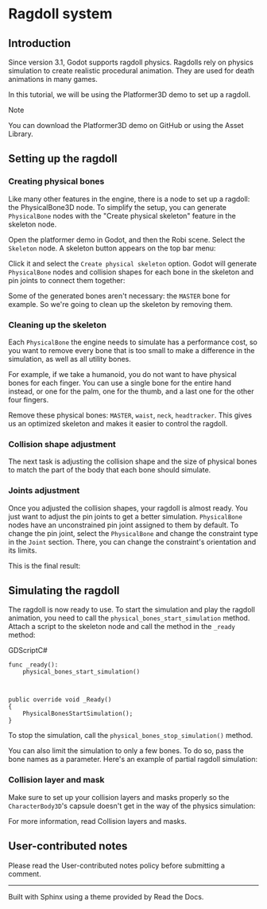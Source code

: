 # Ragdoll system

## Introduction

Since version 3.1, Godot supports ragdoll physics. Ragdolls rely on physics
simulation to create realistic procedural animation. They are used for death
animations in many games.

In this tutorial, we will be using the Platformer3D demo to set up a ragdoll.

Note

You can download the Platformer3D demo on GitHub or using the Asset Library.

## Setting up the ragdoll

### Creating physical bones

Like many other features in the engine, there is a node to set up a ragdoll:
the PhysicalBone3D node. To simplify the setup, you can generate
`PhysicalBone` nodes with the "Create physical skeleton" feature in the
skeleton node.

Open the platformer demo in Godot, and then the Robi scene. Select the
`Skeleton` node. A skeleton button appears on the top bar menu:

Click it and select the `Create physical skeleton` option. Godot will generate
`PhysicalBone` nodes and collision shapes for each bone in the skeleton and
pin joints to connect them together:

Some of the generated bones aren't necessary: the `MASTER` bone for example.
So we're going to clean up the skeleton by removing them.

### Cleaning up the skeleton

Each `PhysicalBone` the engine needs to simulate has a performance cost, so
you want to remove every bone that is too small to make a difference in the
simulation, as well as all utility bones.

For example, if we take a humanoid, you do not want to have physical bones for
each finger. You can use a single bone for the entire hand instead, or one for
the palm, one for the thumb, and a last one for the other four fingers.

Remove these physical bones: `MASTER`, `waist`, `neck`, `headtracker`. This
gives us an optimized skeleton and makes it easier to control the ragdoll.

### Collision shape adjustment

The next task is adjusting the collision shape and the size of physical bones
to match the part of the body that each bone should simulate.

### Joints adjustment

Once you adjusted the collision shapes, your ragdoll is almost ready. You just
want to adjust the pin joints to get a better simulation. `PhysicalBone` nodes
have an unconstrained pin joint assigned to them by default. To change the pin
joint, select the `PhysicalBone` and change the constraint type in the `Joint`
section. There, you can change the constraint's orientation and its limits.

This is the final result:

## Simulating the ragdoll

The ragdoll is now ready to use. To start the simulation and play the ragdoll
animation, you need to call the `physical_bones_start_simulation` method.
Attach a script to the skeleton node and call the method in the `_ready`
method:

GDScriptC#

    
    
    func _ready():
        physical_bones_start_simulation()
    
    
    
    public override void _Ready()
    {
        PhysicalBonesStartSimulation();
    }
    

To stop the simulation, call the `physical_bones_stop_simulation()` method.

You can also limit the simulation to only a few bones. To do so, pass the bone
names as a parameter. Here's an example of partial ragdoll simulation:

### Collision layer and mask

Make sure to set up your collision layers and masks properly so the
`CharacterBody3D`'s capsule doesn't get in the way of the physics simulation:

For more information, read Collision layers and masks.

## User-contributed notes

Please read the User-contributed notes policy before submitting a comment.

* * *

Built with Sphinx using a theme provided by Read the Docs.

